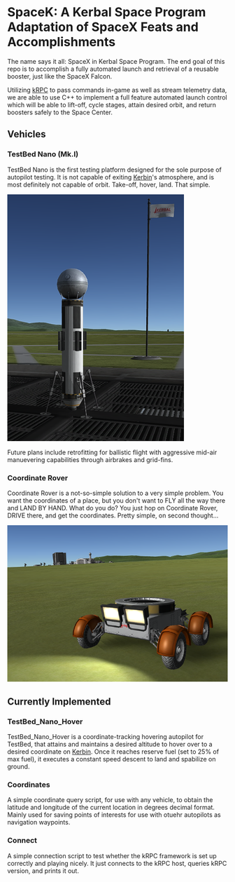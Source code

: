 # SpaceK: A Kerbal Space Program Adaptation of SpaceX Feats and Accomplishments
The name says it all: SpaceX in Kerbal Space Program. The end goal of this repo is to accomplish a fully automated launch and retrieval of a reusable booster, just like the SpaceX Falcon.

Utilizing [kRPC](https://github.com/krpc/krpc) to pass commands in-game as well as stream telemetry data, we are able to use C++ to implement a full feature automated launch control which will be able to lift-off, cycle stages, attain desired orbit, and return boosters safely to the Space Center.

## Vehicles

### TestBed Nano (Mk.I)
TestBed Nano is the first testing platform designed for the sole purpose of autopilot testing. It is not capable of exiting [Kerbin](https://wiki.kerbalspaceprogram.com/wiki/Kerbin)'s atmosphere, and is most definitely not capable of orbit. Take-off, hover, land. That simple.

![TestBed Nano Mk.I, sitting on the launch platform.](https://github.com/Krenth/SpaceK/blob/master/media/TestBed%20Nano%20MkI.png)

Future plans include retrofitting for ballistic flight with aggressive mid-air manuevering capabilities through airbrakes and grid-fins.

### Coordinate Rover
Coordinate Rover is a not-so-simple solution to a very simple problem. You want the coordinates of a place, but you don't want to FLY all the way there and LAND BY HAND. What do you do? You just hop on Coordinate Rover, DRIVE there, and get the coordinates. Pretty simple, on second thought...

![Coordinate Rover, out and about.](https://github.com/Krenth/SpaceK/blob/master/media/Coordinate%20Rover.png)

## Currently Implemented

### TestBed_Nano_Hover
TestBed_Nano_Hover is a coordinate-tracking hovering autopilot for TestBed, that attains and maintains a desired altitude to hover over to a desired coordinate on [Kerbin](https://wiki.kerbalspaceprogram.com/wiki/Kerbin). Once it reaches reserve fuel (set to 25% of max fuel), it executes a constant speed descent to land and spabilize on ground.

### Coordinates
A simple coordinate query script, for use with any vehicle, to obtain the latitude and longitude of the current location in degrees decimal format. Mainly used for saving points of interests for use with otuehr autopilots as navigation waypoints.

### Connect
A simple connection script to test whether the kRPC framework is set up correctly and playing nicely. It just connects to the kRPC host, queries kRPC version, and prints it out.
